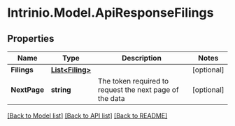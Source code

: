 # Intrinio.Model.ApiResponseFilings
## Properties

Name | Type | Description | Notes
------------ | ------------- | ------------- | -------------
**Filings** | [**List&lt;Filing&gt;**](Filing.md) |  | [optional] 
**NextPage** | **string** | The token required to request the next page of the data | [optional] 

[[Back to Model list]](../README.md#documentation-for-models) [[Back to API list]](../README.md#documentation-for-api-endpoints) [[Back to README]](../README.md)

